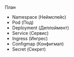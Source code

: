 План
- Namespace (Неймспейс)
- Pod (Под)
- Deployment (Деплоймент)
- Service (Сервис)
- Ingress (Ингрес)
- Configmap (Конфигмап)
- Secret (Секрет)
